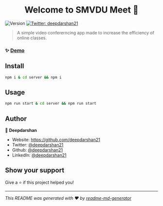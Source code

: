 <h1 align="center">Welcome to SMVDU Meet 👋</h1>
<p>
  <img alt="Version" src="https://img.shields.io/badge/version-0.1.0-blue.svg?cacheSeconds=2592000" />
  <a href="https://twitter.com/deepdarshan21" target="_blank">
    <img alt="Twitter: deepdarshan21" src="https://img.shields.io/twitter/follow/deepdarshan21.svg?style=social" />
  </a>
</p>

> A simple video confererncing app made to increase the efficiency of online classes.

### ✨ [Demo](https://smvdu-meet.netlify.app/)

## Install

```sh
npm i & cd server && npm i
```

## Usage

```sh
npm run start & cd server && npm run start
```

## Author

👤 **Deepdarshan**

* Website: https://github.com/deepdarshan21
* Twitter: [@deepdarshan21](https://twitter.com/deepdarshan21)
* Github: [@deepdarshan21](https://github.com/deepdarshan21)
* LinkedIn: [@deepdarshan21](https://linkedin.com/in/deepdarshan21)

## Show your support

Give a ⭐️ if this project helped you!

***
_This README was generated with ❤️ by [readme-md-generator](https://github.com/kefranabg/readme-md-generator)_